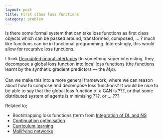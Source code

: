 ```yaml
---
layout: post
title: First class loss functions
category: problem
---
```


Is there some formal system that can take loss functions as first class objects which can be passed around, transformed, composed, … ? much like functions can be in functional programming. Interestingly, this would allow for recursive loss functions.

I think [Decoupled neural interfaces](http://arxiv.org/abs/1608.05343) do something super interesting, they decompose a global loss function into local loss functions (the functions learnt by the synthetic gradient predictors — the $M_i$s).

Can we make this into a more general framework, where we can reason about how to compose and decompose loss functions? It would be nice to be able to say that the global loss function of a GAN is ???, or that some distributed system of agents is minimising ???, or … ???

Related to;

* Bootstrapping loss functions (term from [Integration of DL and NS](https://arxiv.org/abs/1606.03813)
* [Continuation optimisation](http://people.csail.mit.edu/hmobahi/pubs/aaai_2015.pdf)
* [Curriculum learning](http://ronan.collobert.com/pub/matos/2009_curriculum_icml.pdf)
* [Mollifying networks](http://arxiv.org/abs/1608.04980)